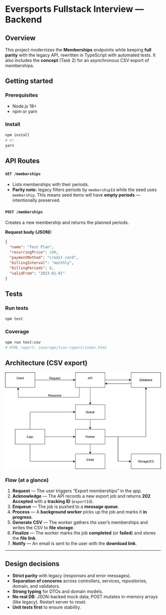 # Eversports Fullstack Interview — Backend

## Overview
This project modernizes the **Memberships** endpoints while keeping **full parity** with the legacy API, rewritten in TypeScript with automated tests. It also includes the **concept** (Task 2) for an asynchronous CSV export of memberships.

## Getting started

### Prerequisites
- Node.js 18+
- npm or yarn

### Install
```bash
npm install
# or
yarn
```

## API Routes

#### `GET /memberships`
- Lists memberships with their periods.
- **Parity note:** legacy filters periods by `membershipId` while the seed uses `membership`. This means seed items will have **empty periods** — intentionally preserved.

#### `POST /memberships`
Creates a new membership and returns the planned periods.

**Request body (JSON):**
```json
{
  "name": "Test Plan",
  "recurringPrice": 100,
  "paymentMethod": "credit card",
  "billingInterval": "monthly",
  "billingPeriods": 6,
  "validFrom": "2023-01-01"
}
```

## Tests

### Run tests
```bash
npm test
```

### Coverage
```bash
npm run test:cov
# HTML report: coverage/lcov-report/index.html
```

<h2>Architecture (CSV export)</h2>
<p align="center"><img src="./task2-architecture.png" alt="Membership export architecture" width="900"></p>

### Flow (at a glance)
1. **Request** — The user triggers “Export memberships” in the app.
2. **Acknowledge** — The API records a new export job and returns **202 Accepted** with a **tracking ID** (`exportId`).
3. **Enqueue** — The job is pushed to a **message queue**.
4. **Process** — A **background worker** picks up the job and marks it **in progress**.
5. **Generate CSV** — The worker gathers the user’s memberships and writes the CSV to **file storage**.
6. **Finalize** — The worker marks the job **completed** (or **failed**) and stores the **file link**.
7. **Notify** — An email is sent to the user with the **download link**.

---

## Design decisions
- **Strict parity** with legacy (responses and error messages).
- **Separation of concerns** across controllers, services, repositories, domain, and validators.
- **Strong typing** for DTOs and domain models.
- **No real DB**: JSON-backed mock data; POST mutates in-memory arrays (like legacy). Restart server to reset.
- **Unit tests first** to ensure stability.
